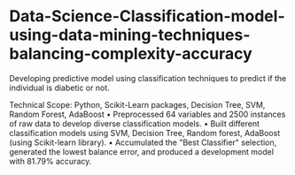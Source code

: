 # Data-Science-Classification-model-using-data-mining-techniques-balancing-complexity-accuracy
Developing predictive model using classification techniques to predict if the individual is diabetic or not.


Technical Scope: Python, Scikit-Learn packages, Decision Tree, SVM, Random Forest, AdaBoost
•	Preprocessed 64 variables and 2500 instances of raw data to develop diverse classification models.
•	Built different classification models using SVM, Decision Tree, Random forest, AdaBoost (using Scikit-learn library).
•	Accumulated the "Best Classifier" selection, generated the lowest balance error, and produced a development model with 81.79% accuracy.

